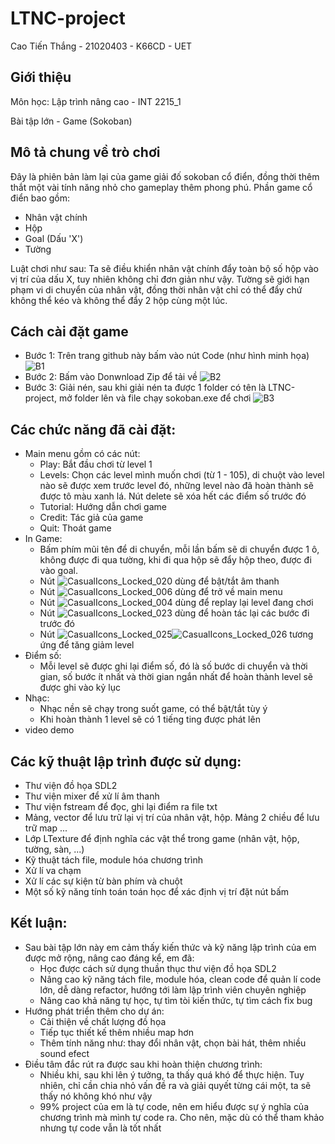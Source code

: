 # LTNC-project
Cao Tiến Thắng - 21020403 - K66CD - UET
## Giới thiệu
Môn học: Lập trình nâng cao - INT 2215_1

Bài tập lớn - Game (Sokoban)
## Mô tả chung về trò chơi
Đây là phiên bản làm lại của game giải đố sokoban cổ điển, đồng thời thêm thắt một vài tính năng nhỏ cho gameplay thêm phong phú.
Phần game cổ điển bao gồm:
- Nhân vật chính
- Hộp
- Goal (Dấu 'X')
- Tường

Luật chơi như sau: Ta sẽ điều khiển nhân vật chính đẩy toàn bộ số hộp vào vị trí của dấu X, tuy nhiên không chỉ đơn giản như vậy.
Tường sẽ giới hạn phạm vi di chuyển của nhân vật, đồng thời nhân vật chỉ có thể đẩy chứ không thể kéo và không thể đẩy 2 hộp cùng một lúc.
## Cách cài đặt game
- Bước 1: Trên trang github này bấm vào nút Code (như hình minh họa)
![B1](https://user-images.githubusercontent.com/100329563/169662470-7099069d-df30-4302-a5a3-f79e53ee6256.png)
- Bước 2: Bấm vào Donwnload Zip để tải về
![B2](https://user-images.githubusercontent.com/100329563/169662543-ce395ba0-8bd6-441f-8f0f-a39efab8f699.png)
- Bước 3: Giải nén, sau khi giải nén ta được 1 folder có tên là LTNC-project, mở folder lên và file chạy sokoban.exe để chơi
![B3](https://user-images.githubusercontent.com/100329563/169662703-5ab71ced-77f9-4a88-82d5-2ae2966f3cf3.png)
## Các chức năng đã cài đặt:
- Main menu gồm có các nút:
  - Play: Bắt đầu chơi từ level 1
  - Levels: Chọn các level mình muốn chơi (từ 1 - 105), di chuột vào level nào sẽ được xem trước level đó, những level nào đã hoàn thành sẽ được tô màu xanh lá. Nút delete sẽ xóa hết các điểm số trước đó
  - Tutorial: Hướng dẫn chơi game
  - Credit: Tác giả của game
  - Quit: Thoát game
- In Game:
  - Bấm phím mũi tên để di chuyển, mỗi lần bấm sẽ di chuyển được 1 ô, không được đi qua tường, khi đi qua hộp sẽ đẩy hộp theo, được đi vào goal.
  - Nút ![CasualIcons_Locked_020](https://user-images.githubusercontent.com/100329563/169683765-b80d916d-f004-49c3-ac8e-b7dfa9a0258d.png) dùng để bật/tắt âm thanh
  - Nút ![CasualIcons_Locked_006](https://user-images.githubusercontent.com/100329563/169683710-09b7c065-d0f6-4f0c-ae0a-d5e303a3fb7a.png) dùng để trở về main menu
  - Nút ![CasualIcons_Locked_004](https://user-images.githubusercontent.com/100329563/169683783-9c03b08d-3df7-4938-b22b-bbfc44074b2d.png) dùng để replay lại level đang chơi
  - Nút ![CasualIcons_Locked_023](https://user-images.githubusercontent.com/100329563/169683801-1e491ab2-d491-4b3e-b832-af7510546d30.png) dùng để hoàn tác lại các bước đi trước đó
  - Nút ![CasualIcons_Locked_025](https://user-images.githubusercontent.com/100329563/169683853-fd221379-eed2-460e-b37e-cdac32a8a528.png)![CasualIcons_Locked_026](https://user-images.githubusercontent.com/100329563/169683858-f76a4093-2496-4d4f-826b-9b5706216eae.png) tương ứng để tăng giảm level
- Điểm số: 
  - Mỗi level sẽ được ghi lại điểm số, đó là số bước di chuyển và thời gian, số bước ít nhất và thời gian ngắn nhất để hoàn thành level sẽ được ghi vào kỷ lục
- Nhạc:
  - Nhạc nền sẽ chạy trong suốt game, có thể bật/tắt tùy ý
  - Khi hoàn thành 1 level sẽ có 1 tiếng ting được phát lên
- video demo
## Các kỹ thuật lập trình được sử dụng:
- Thư viện đồ họa SDL2
- Thư viện mixer để xử lí âm thanh
- Thư viện fstream để đọc, ghi lại điểm ra file txt
- Mảng, vector để lưu trữ lại vị trí của nhân vật, hộp. Mảng 2 chiều để lưu trữ map ...
- Lớp LTexture để định nghĩa các vật thể trong game (nhân vật, hộp, tường, sàn, ...)
- Kỹ thuật tách file, module hóa chương trình
- Xử lí va chạm
- Xử lí các sự kiện từ bàn phím và chuột
- Một số kỹ năng tính toán toán học để xác định vị trí đặt nút bấm
## Kết luận:
- Sau bài tập lớn này em cảm thấy kiến thức và kỹ năng lập trình của em được mở rộng, nâng cao đáng kể, em đã:
   - Học được cách sử dụng thuần thục thư viện đồ họa SDL2
   - Nâng cao kỹ năng tách file, module hóa, clean code để quản lí code lớn, dễ dàng refactor, hướng tới làm lập trình viên chuyên nghiệp 
   - Nâng cao khả năng tự học, tự tìm tòi kiến thức, tự tìm cách fix bug
- Hướng phát triển thêm cho dự án:
  - Cải thiện về chất lượng đồ họa
  - Tiếp tục thiết kế thêm nhiều map hơn
  - Thêm tính năng như: thay đổi nhân vật, chọn bài hát, thêm nhiều sound efect
- Điều tâm đắc rút ra được sau khi hoàn thiện chương trình: 
  - Nhiều khi, sau khi lên ý tưởng, ta thấy quá khó để thực hiện. Tuy nhiên, chỉ cần chia nhỏ vấn đề ra và giải quyết từng cái một, ta sẽ thấy nó không khó như vậy
  - 99% project của em là tự code, nên em hiểu được sự ý nghĩa của chương trình mà mình tự code ra. Cho nên, mặc dù có thể tham khảo nhưng tự code vẫn là tốt nhất
